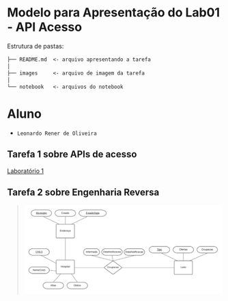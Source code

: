# Modelo para Apresentação do Lab01 - API Acesso

Estrutura de pastas:

~~~
├── README.md  <- arquivo apresentando a tarefa
│
├── images     <- arquivo de imagem da tarefa
│
└── notebook   <- arquivos do notebook
~~~

# Aluno
* `Leonardo Rener de Oliveira`

## Tarefa 1 sobre APIs de acesso

[Laboratório 1](/lab01-api.ipynb)

## Tarefa 2 sobre Engenharia Reversa

> ![Diagrama de Orquestração](images/diagrama-er.png)
